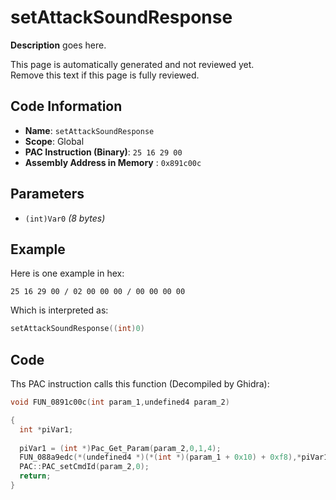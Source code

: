 # setAttackSoundResponse

**Description** goes here.

This page is automatically generated and not reviewed yet.<br>Remove this text if this page is fully reviewed.

## Code Information

- **Name**: `setAttackSoundResponse`
- **Scope**: Global
- **PAC Instruction (Binary)**: `25 16 29 00`
- **Assembly Address in Memory** : `0x891c00c`

## Parameters

- `(int)Var0` *(8 bytes)*

## Example

Here is one example in hex:

```25 16 29 00 / 02 00 00 00 / 00 00 00 00```

Which is interpreted as:

```c
setAttackSoundResponse((int)0)
```

## Code

Ths PAC instruction calls this function (Decompiled by Ghidra):

```c
void FUN_0891c00c(int param_1,undefined4 param_2)

{
  int *piVar1;
  
  piVar1 = (int *)Pac_Get_Param(param_2,0,1,4);
  FUN_088a9edc(*(undefined4 *)(*(int *)(param_1 + 0x10) + 0xf8),*piVar1 != 0);
  PAC::PAC_setCmdId(param_2,0);
  return;
}
```


